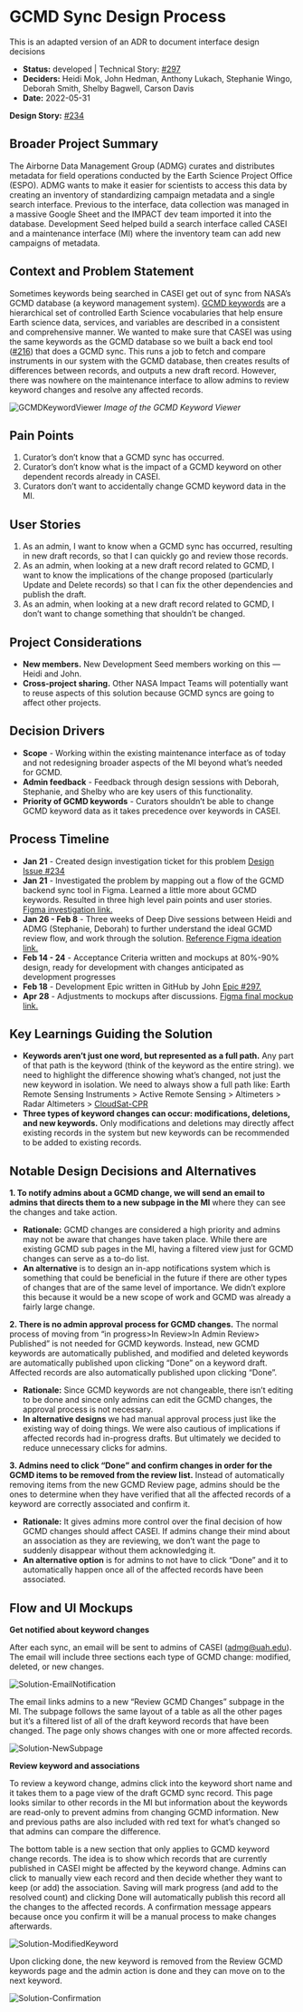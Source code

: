 # GCMD Sync Design Process

This is an adapted version of an ADR to document interface design decisions

+ **Status:** developed | Technical Story: [#297](https://github.com/NASA-IMPACT/admg-backend/issues/297)
+ **Deciders:** Heidi Mok, John Hedman, Anthony Lukach, Stephanie Wingo, Deborah Smith, Shelby Bagwell, Carson Davis
+ **Date:** 2022-05-31

**Design Story:** [#234](https://github.com/NASA-IMPACT/admg-backend/issues/234)


## Broader Project Summary
The Airborne Data Management Group (ADMG) curates and distributes metadata for field operations conducted by the Earth Science Project Office (ESPO). ADMG wants to make it easier for scientists to access this data by creating an inventory of standardizing campaign metadata and a single search interface. Previous to the interface, data collection was managed in a massive Google Sheet and the IMPACT dev team imported it into the database. Development Seed helped build a search interface called CASEI and a maintenance interface (MI) where the inventory team can add new campaigns of metadata. 

## Context and Problem Statement
Sometimes keywords being searched in CASEI get out of sync from NASA’s GCMD database (a keyword management system). [GCMD keywords](https://www.earthdata.nasa.gov/learn/find-data/idn/gcmd-keywords) are a hierarchical set of controlled Earth Science vocabularies that help ensure Earth science data, services, and variables are described in a consistent and comprehensive manner. We wanted to make sure that CASEI was using the same keywords as the GCMD database so we built a back end tool ([#216](https://github.com/NASA-IMPACT/admg-backend/pull/216)) that does a GCMD sync. This runs a job to fetch and compare instruments in our system with the GCMD database, then creates results of differences between records, and outputs a new draft record. However, there was nowhere on the maintenance interface to allow admins to review keyword changes and resolve any affected records.

![GCMDKeywordViewer](https://user-images.githubusercontent.com/10764915/172685673-b12a33d0-cddc-40a2-9b25-a4cfcba6c104.png)
_Image of the GCMD Keyword Viewer_

## Pain Points
1. Curator’s don’t know that a GCMD sync has occurred.
2. Curator’s don’t know what is the impact of a GCMD keyword on other dependent records already in CASEI. 
3. Curators don’t want to accidentally change GCMD keyword data in the MI.

## User Stories
1. As an admin, I want to know when a GCMD sync has occurred, resulting in new draft records, so that I can quickly go and review those records.
2. As an admin, when looking at a new draft record related to GCMD, I want to know the implications of the change proposed (particularly Update and Delete records) so that I can fix the other dependencies and publish the draft.
3. As an admin, when looking at a new draft record related to GCMD, I don’t want to change something that shouldn’t be changed.

## Project Considerations
+ **New members.** New Development Seed members working on this — Heidi and John.
+ **Cross-project sharing.** Other NASA Impact Teams will potentially want to reuse aspects of this solution because GCMD syncs are going to affect other projects.

## Decision Drivers
+ **Scope** - Working within the existing maintenance interface as of today and not redesigning broader aspects of the MI beyond what’s needed for GCMD. 
+ **Admin feedback** - Feedback through design sessions with Deborah, Stephanie, and Shelby who are key users of this functionality.
+ **Priority of GCMD keywords** - Curators shouldn’t be able to change GCMD keyword data as it takes precedence over keywords in CASEI.

## Process Timeline
+ **Jan 21** - Created design investigation ticket for this problem [Design Issue #234 ](https://github.com/NASA-IMPACT/admg-backend/issues/234)
+ **Jan 21** - Investigated the problem by mapping out a flow of the GCMD backend sync tool in Figma. Learned a little more about GCMD keywords. Resulted in three high level pain points and user stories. [Figma investigation link. ](https://www.figma.com/file/Q2dT0uf0tUbPVO5FSEkzv8/CASEI---Back-End-MI?node-id=6%3A5)
+ **Jan 26 - Feb 8** - Three weeks of Deep Dive sessions between Heidi and ADMG (Stephanie, Deborah) to further understand the ideal GCMD review flow, and work through the solution. [Reference Figma ideation link.](https://www.figma.com/file/Q2dT0uf0tUbPVO5FSEkzv8/CASEI---Back-End-MI?node-id=6%3A100) 
+ **Feb 14 - 24** - Acceptance Criteria written and mockups at 80%-90% design, ready for development with changes anticipated as development progresses
+ **Feb 18** - Development Epic written in GitHub by John [Epic #297.](https://github.com/NASA-IMPACT/admg-backend/issues/297)
+ **Apr 28** - Adjustments to mockups after discussions. [Figma final mockup link.](https://www.figma.com/file/Q2dT0uf0tUbPVO5FSEkzv8/CASEI---Back-End-MI?node-id=443%3A14332)

## Key Learnings Guiding the Solution
+ **Keywords aren’t just one word, but represented as a full path.** Any part of that path is the keyword (think of the keyword as the entire string). we need to highlight the difference showing what’s changed, not just the new keyword in isolation. We need to always show a full path like: Earth Remote Sensing Instruments > Active Remote Sensing > Altimeters > Radar Altimeters > [CloudSat-CPR](https://gcmd.earthdata.nasa.gov/KeywordViewer/scheme/all/f9941038-62ff-4a59-b82d-6b2f9a4546d2?gtm_keyword=CloudSat-CPR&gtm_scheme=instruments)
+ **Three types of keyword changes can occur: modifications, deletions, and new keywords.** Only modifications and deletions may directly affect existing records in the system but new keywords can be recommended to be added to existing records.

## Notable Design Decisions and Alternatives

**1. To notify admins about a GCMD change, we will send an email to admins that directs them to a new subpage in the MI** where they can see the changes and take action. 
+ **Rationale:** GCMD changes are considered a high priority and admins may not be aware that changes have taken place. While there are existing GCMD sub pages in the MI, having a filtered view just for GCMD changes can serve as a to-do list. 
+ **An alternative** is to design an in-app notifications system which is something that could be beneficial in the future if there are other types of changes that are of the same level of importance. We didn’t explore this because it would be a new scope of work and GCMD was already a fairly large change. 

**2. There is no admin approval process for GCMD changes.** The normal process of moving from “in progress>In Review>In Admin Review> Published” is not needed for GCMD keywords. Instead, new GCMD keywords are automatically published, and modified and deleted keywords are automatically published upon clicking “Done” on a keyword draft. Affected records are also automatically published upon clicking “Done”. 
+ **Rationale:** Since GCMD keywords are not changeable, there isn’t editing to be done and since only admins can edit the GCMD changes, the approval process is not necessary.
+ **In alternative designs** we had manual approval process just like the existing way of doing things. We were also cautious of implications if affected records had in-progress drafts. But ultimately we decided to reduce unnecessary clicks for admins.

**3. Admins need to click “Done” and confirm changes in order for the GCMD items to be removed from the review list.** Instead of automatically removing items from the new GCMD Review page, admins should be the ones to determine when they have verified that all the affected records of a keyword are correctly associated and confirm it.  
+ **Rationale:** It gives admins more control over the final decision of how GCMD changes should affect CASEI. If admins change their mind about an association as they are reviewing, we don’t want the page to suddenly disappear without them acknowledging it.
+ **An alternative option** is for admins to not have to click “Done” and it to automatically happen once all of the affected records have been associated. 

## Flow and UI Mockups

**Get notified about keyword changes**

After each sync, an email will be sent to admins of CASEI (admg@uah.edu). The email will include three sections each type of GCMD change: modified, deleted, or new changes.

![Solution-EmailNotification](https://user-images.githubusercontent.com/10764915/172690936-c9864012-205d-43e1-8178-4af1cd64e42a.png)

The email links admins to a new “Review GCMD Changes” subpage in the MI. The subpage follows the same layout of a table as all the other pages but it’s a filtered list of all of the draft keyword records that have been changed. The page only shows changes with one or more affected records.

![Solution-NewSubpage](https://user-images.githubusercontent.com/10764915/172690990-bad43073-ccce-4726-8ec5-66827896cd9a.png)

**Review keyword and associations**

To review a keyword change, admins click into the keyword short name and it takes them to a page view of the draft GCMD sync record. This page looks similar to other records in the MI but information about the keywords are read-only to prevent admins from changing GCMD information. New and previous paths are also included with red text for what’s changed so that admins can compare the difference. 

The bottom table is a new section that only applies to GCMD keyword change records. The idea is to show which records that are currently published in CASEI might be affected by the keyword change. Admins can click to manually view each record and then decide whether they want to keep (or add) the association. Saving will mark progress (and add to the resolved count) and clicking Done will automatically publish this record all the changes to the affected records. A confirmation message appears because once you confirm it will be a manual process to make changes afterwards. 

![Solution-ModifiedKeyword](https://user-images.githubusercontent.com/10764915/172691588-c993bc12-f9a3-4e7a-8f8a-82a2cf6a4ea6.png)


Upon clicking done, the new keyword is removed from the Review GCMD keywords page and the admin action is done and they can move on to the next keyword.


![Solution-Confirmation](https://user-images.githubusercontent.com/10764915/172691631-8a6fdf5c-3ecd-46c3-bc05-4a6f54bc73be.png)




